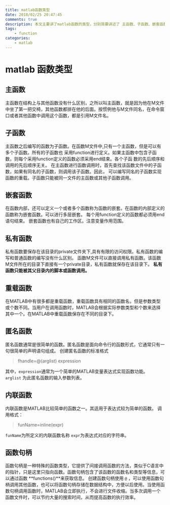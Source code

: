 ```yaml
---
title: matlab函数类型
date: 2018/02/25 20:47:45
comments: true
description: 本文主要讲了matlab函数的类型，分别简要讲述了 主函数、子函数、嵌套函数、私有函数、重载函数、匿名函数、内联函数和函数句柄。
tags:
	- function
categories:
	- matlab
---
```


# matlab 函数类型

## 主函数
主函数在结构上与其他函数没有什么区别，之所以叫主函数，就是因为他在M文件中坐了第一把交椅，其他函数都排在他的后面。按惯例他与M文件同名，在命令窗口或者其他函数中调用这个函数，都是引用M文件名。

## 子函数
主函数之后编写的函数为子函数。在函数M文件中,只有一个主函数，但是可以有多个子函数。所有的子函数也
采用function进行定义。如果主函数中包含子函数，则每个采用function定义的函数必须采用end结束。各个子函
数的先后顺序和调用的先后顺序无关。
在主函数进行函数调用时，首先查找该函数文件中的子函数，如果有同名的子函数，则调用该子函数。因此，
可以编写同名的子函数实现函数的重载。子函数只能被同一文件的主函数或其他子函数调用。

## 嵌套函数
在函数内部，还可以定义一个或者多个函数称为函数的嵌套。在函数的内部定义的函数称为嵌套函数。可以进行多层嵌套。
每个用function定义的函数都必须用end语句结束。
嵌套函数也有自己的工作区。注意变量作用范围。

## 私有函数
私有函数要保存在该目录的private文件夹下,具有有限的访问权限。私有函数的编写和普通函数的编写没有什么区别。
函数M文件可以直接调用私有函数。该函数M文件所在的目录下直接有一个private目录，私有函数就保存在该目录下。
**私有函数只能被其父目录内的脚本或函数调用。**

## 重载函数
在MATLAB中有很多都是重载函数，重载函数具有相同的函数名，但是参数类型或个数不同。当用户在调用函数时，MATLAB会根据实际参数类型和个数来选择其中一个。在MATLAB中重载函数保存在不同的目录下。

## 匿名函数
匿名函数通常是很简单的函数。匿名函数是面向命令行的函数形式，它通常只有一句很简单的声明语句组成。
创建匿名函数的标准格式

>  fhandle=@(arglist) expression

其中，`expression`通常为一个简单的MATLAB变量表达式实现函数功能。
`arglist` 为此匿名函数的输入参数列表。


## 内联函数
内联函数是MATLAB比较简单的函数之一。其适用于表达式较为简单的函数。
调用格式：
>  funName=inline(expr)

`funName`为所定义的内联函数名称
`expr`为表达式对应的字符串。


## 函数句柄

函数句柄是一种特殊的函数类型，它提供了间接调用函数的方法，类似于C语言中的指针，只是这里只指向函数。函数句柄包含了该函数的函数名和类型等信息，可以通过函数 **functions()**来获取信息。
创建函数句柄使用 `@` ，可以使用函数句柄调用其他函数，也可以将函数句柄存储在数据结构中，方便以后使用。当使用函数句柄调用函数时，MATLAB会立即执行，不会进行文件收缩。当多次调用一个函数文件时，可以节约大量的搜索时间，从而提高函数的执行效率。
